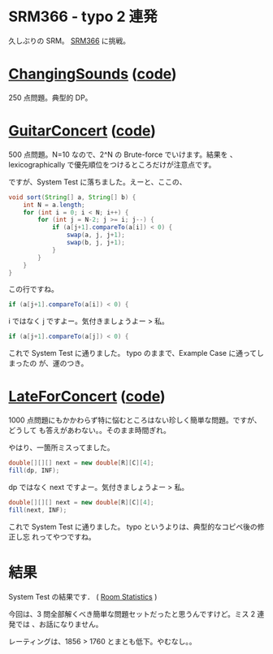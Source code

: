 # SRM366 - typo 2 連発

<!--
date = "2007-09-18"
-->

久しぶりの SRM。
[SRM366](http://www.topcoder.com/stat?c=round_overview&rd=10781) に挑戦。

# [ChangingSounds](http://www.topcoder.com/stat?c=problem_statement&pm=7973&rd=10781) ([code](http://www.topcoder.com/stat?c=problem_solution&rm=266307&rd=10781&pm=7973&cr=15632820))

250 点問題。典型的 DP。

# [GuitarConcert](http://www.topcoder.com/stat?c=problem_statement&pm=7747&rd=10781) ([code](http://www.topcoder.com/stat?c=problem_solution&rm=266307&rd=10781&pm=7747&cr=15632820))

500 点問題。N=10 なので、2\^N の Brute-force でいけます。結果を
、lexicographically で優先順位をつけるところだけが注意点です。

ですが、System Test に落ちました。えーと、ここの、

```java
void sort(String[] a, String[] b) {
    int N = a.length;
    for (int i = 0; i < N; i++) {
        for (int j = N-2; j >= i; j--) {
            if (a[j+1].compareTo(a[i]) < 0) {
                swap(a, j, j+1);
                swap(b, j, j+1);
            }
        }
    }
}
```

この行ですね。

```java
if (a[j+1].compareTo(a[i]) < 0) {
```

i ではなく j ですよー。気付きましょうよー &gt; 私。

```java
if (a[j+1].compareTo(a[j]) < 0) {
```

これで System Test に通りました。 typo のままで、Example Case に通ってしまったの
が、運のつき。

# [LateForConcert](http://www.topcoder.com/stat?c=problem_statement&pm=7827&rd=10781) ([code](http://www.topcoder.com/stat?c=problem_solution&rm=266307&rd=10781&pm=7827&cr=15632820))

1000 点問題にもかかわらず特に悩むところはない珍しく簡単な問題。ですが、どうして
も答えがあわない。。そのまま時間ぎれ。

やはり、一箇所ミスってました。

```java
double[][][] next = new double[R][C][4];
fill(dp, INF);
```

dp ではなく next ですよー。気付きましょうよー &gt; 私。

```java
double[][][] next = new double[R][C][4];
fill(next, INF);
```

これで System Test に通りました。 typo というよりは、典型的なコピペ後の修正し忘
れってやつですね。

# 結果

System Test の結果です． (
[Room Statistics](http://www.topcoder.com/stat?c=coder_room_stats&cr=15632820&rd=10781&rm=266307)
)

今回は、3 問全部解くべき簡単な問題セットだったと思うんですけど。ミス 2 連発では
、お話になりません。

レーティングは、1856 &gt; 1760 とまとも低下。やむなし。。
